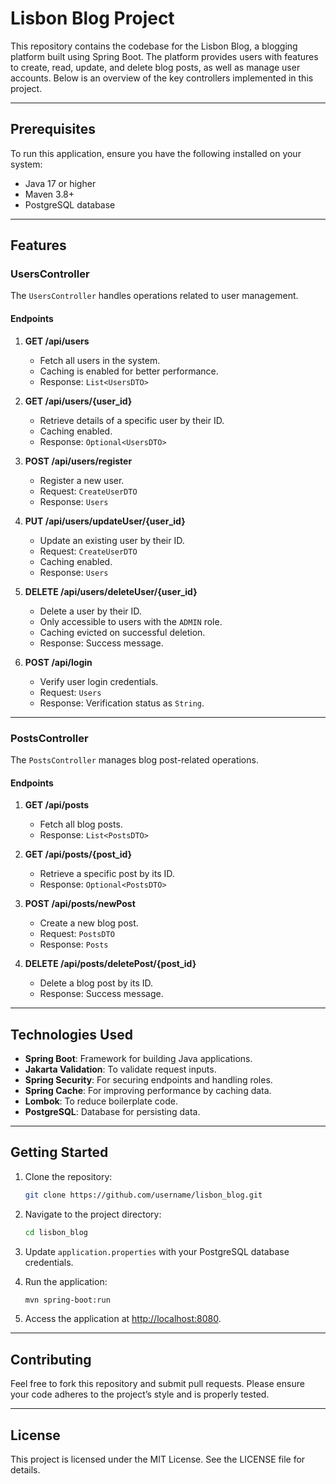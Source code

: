 # Lisbon Blog Project

This repository contains the codebase for the Lisbon Blog, a blogging platform built using Spring Boot. The platform provides users with features to create, read, update, and delete blog posts, as well as manage user accounts. Below is an overview of the key controllers implemented in this project.

---

## Prerequisites

To run this application, ensure you have the following installed on your system:

* Java 17 or higher
* Maven 3.8+
* PostgreSQL database

---

## Features

### UsersController

The `UsersController` handles operations related to user management.

#### Endpoints

1. **GET /api/users**

   * Fetch all users in the system.
   * Caching is enabled for better performance.
   * Response: `List<UsersDTO>`

2. **GET /api/users/{user\_id}**

   * Retrieve details of a specific user by their ID.
   * Caching enabled.
   * Response: `Optional<UsersDTO>`

3. **POST /api/users/register**

   * Register a new user.
   * Request: `CreateUserDTO`
   * Response: `Users`

4. **PUT /api/users/updateUser/{user\_id}**

   * Update an existing user by their ID.
   * Request: `CreateUserDTO`
   * Caching enabled.
   * Response: `Users`

5. **DELETE /api/users/deleteUser/{user\_id}**

   * Delete a user by their ID.
   * Only accessible to users with the `ADMIN` role.
   * Caching evicted on successful deletion.
   * Response: Success message.

6. **POST /api/login**

   * Verify user login credentials.
   * Request: `Users`
   * Response: Verification status as `String`.

---

### PostsController

The `PostsController` manages blog post-related operations.

#### Endpoints

1. **GET /api/posts**

   * Fetch all blog posts.
   * Response: `List<PostsDTO>`

2. **GET /api/posts/{post\_id}**

   * Retrieve a specific post by its ID.
   * Response: `Optional<PostsDTO>`

3. **POST /api/posts/newPost**

   * Create a new blog post.
   * Request: `PostsDTO`
   * Response: `Posts`

4. **DELETE /api/posts/deletePost/{post\_id}**

   * Delete a blog post by its ID.
   * Response: Success message.

---

## Technologies Used

* **Spring Boot**: Framework for building Java applications.
* **Jakarta Validation**: To validate request inputs.
* **Spring Security**: For securing endpoints and handling roles.
* **Spring Cache**: For improving performance by caching data.
* **Lombok**: To reduce boilerplate code.
* **PostgreSQL**: Database for persisting data.

---

## Getting Started

1. Clone the repository:

   ```bash
   git clone https://github.com/username/lisbon_blog.git
   ```
2. Navigate to the project directory:

   ```bash
   cd lisbon_blog
   ```
3. Update `application.properties` with your PostgreSQL database credentials.
4. Run the application:

   ```bash
   mvn spring-boot:run
   ```
5. Access the application at [http://localhost:8080](http://localhost:8080).

---

## Contributing

Feel free to fork this repository and submit pull requests. Please ensure your code adheres to the project’s style and is properly tested.

---

## License

This project is licensed under the MIT License. See the LICENSE file for details.
